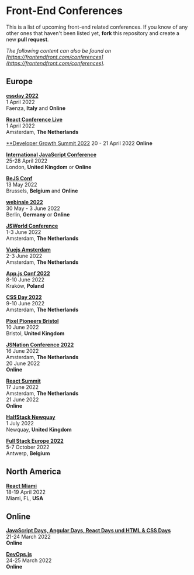 # Front-End Conferences

This is a list of upcoming front-end related conferences. If you know of any other ones that haven't been listed yet, **fork** this repository and create a new **pull request**.

*The following content can also be found on [https://frontendfront.com/conferences](https://frontendfront.com/conferences).*

## Europe

[**cssday 2022**](https://cssday.it/)  
1 April 2022  
Faenza, **Italy** and **Online**

[**React Conference Live**](https://reactlive.nl)  
1 April 2022  
Amsterdam, **The Netherlands**

[**Developer Growth Summit 2022](https://www.codementor.io/events/developer-growth-summit)
20 - 21 April 2022
**Online**

[**International JavaScript Conference**](https://javascript-conference.com/london/)  
25-28 April 2022  
London, **United Kingdom** or **Online**

[**BeJS Conf**](https://www.bejs.io/conf)  
13 May 2022  
Brussels, **Belgium** and **Online**

[**webinale 2022**](https://webinale.de/en/)  
30 May - 3 June 2022  
Berlin, **Germany** or **Online**

[**JSWorld Conference**](https://jsworldconference.com/)  
1-3 June 2022  
Amsterdam, **The Netherlands**

[**Vuejs Amsterdam**](https://vuejs.amsterdam)  
2-3 June 2022  
Amsterdam, **The Netherlands**

[**App.js Conf 2022**](https://appjs.co/)  
8-10 June 2022  
Kraków, **Poland**

[**CSS Day 2022**](https://cssday.nl/)  
9-10 June 2022  
Amsterdam, **The Netherlands**

[**Pixel Pioneers Bristol**](https://pixelpioneers.co/events/bristol-2022)  
10 June 2022  
Bristol, **United Kingdom**

[**JSNation Conference 2022**](https://jsnation.com)  
16 June 2022  
Amsterdam, **The Netherlands**  
20 June 2022  
**Online**

[**React Summit**](https://reactsummit.com/)  
17 June 2022  
Amsterdam, **The Netherlands**  
21 June 2022  
**Online**

[**HalfStack Newquay**](https://www.halfstackconf.com/newquay/)  
1 July 2022  
Newquay, **United Kingdom**  

[**Full Stack Europe 2022**](https://www.fullstackeurope.com/2022/)  
5-7 October 2022  
Antwerp, **Belgium**  

## North America

[**React Miami**](https://www.reactmiami.com/)  
18-19 April 2022  
Miami, FL, **USA**

## Online

[**JavaScript Days, Angular Days, React Days und HTML &amp; CSS Days**](https://javascript-days.de/muenchen/)  
21-24 March 2022  
**Online**

[**DevOps.js**](https://devopsjsconf.com/)  
24-25 March 2022  
**Online**
